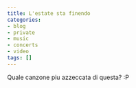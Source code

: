 ```yaml
---
title: L'estate sta finendo
categories:
- blog
- private
- music
- concerts
- video
tags: []
---
```

  
Quale canzone piu azzeccata di questa? :P  

